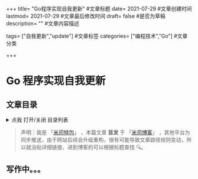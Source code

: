 +++
title= "Go程序实现自我更新" #文章标题
date= 2021-07-29 #文章创建时间
lastmod= 2021-07-29 #文章最后修改时间
draft= false #是否为草稿
description= "" #文章内容描述

tags= ["自我更新","update"] #文章标签
categories= ["编程技术","Go"] #文章分类

+++

# Go 程序实现自我更新

## 文章目录

<details>
  <summary>点我 打开/关闭 目录列表</summary>

<!-- - [1. ](#nav-1)
- [2. ](#nav-2)
  - [2.1 ](#nav-2-1)
  - [2.2 ](#nav-2-2)
  - [2.3 ](#nav-2-3)
- [3. ](#nav-3)
  - [3.1 ](#nav-3-1) -->

</details>

> 声明：我是 「[米司特包](http://misitebao.com)」 ，本篇文章 **首发** 于 「[米司博客](http://blog.misitebao.com)」 ，其他平台为同步推送，由于网站后续会升级重构，很有可能导致文章路径规则变动，所以就没贴详细链接，进到博客的可以根据标题查找 🔍。

<span id="nav-1"></span>

## 写作中。。。
